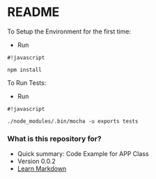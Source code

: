 # README #

To Setup the Environment for the first time:
* Run 
```
#!javascript

npm install
```
To Run Tests:
* Run 
```
#!javascript

./node_modules/.bin/mocha -u exports tests
```

### What is this repository for? ###

* Quick summary: Code Example for APP Class
* Version
0.0.2
* [Learn Markdown](https://bitbucket.org/tutorials/markdowndemo)